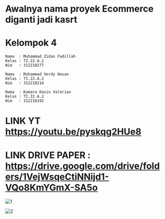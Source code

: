# Awalnya nama proyek Ecommerce diganti jadi kasrt

# Kelompok 4
~~~
Nama  : Muhammad Zidan Fadillah
Kelas : TI.22.A.2
Nim   : 312210277

Nama  : Muhammad Verdy Hasan
Kelas : TI.22.A.2
Nim   : 312210214

Nama  : Kumara Davin Valerian
Kelas : TI.22.A.2
Nim   : 312210192
~~~

# LINK YT https://youtu.be/pyskqg2HUe8

# LINK DRIVE PAPER : https://drive.google.com/drive/folders/1VejWsqeCtiNNijd1-VQo8KmYGmX-SA5o

![1](https://github.com/muhammadzidanfadilah/UAS_PEMOGRAMAN_MOBILE-_2_KAS_RT/assets/115553474/194dd0e2-8108-45d6-87aa-4412c173696b)


![2](https://github.com/muhammadzidanfadilah/UAS_PEMOGRAMAN_MOBILE-_2_KAS_RT/assets/115553474/5699d454-3df1-4a43-b00b-739bedb25aae)
